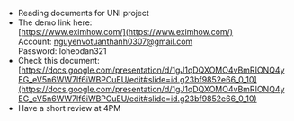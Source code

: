 - Reading documents for UNI project
- The demo link here:  
	[https://www.eximhow.com/](https://www.eximhow.com/)
	Account: [nguyenvotuanthanh0307@gmail.com](mailto:nguyenvotuanthanh0307@gmail.com)  
	Password: loheodan321
- Check this document: [https://docs.google.com/presentation/d/1gJ1qDQXOMO4vBmRIONQ4yEG_eV5n6WW7lf6iWBPCuEU/edit#slide=id.g23bf9852e66_0_10](https://docs.google.com/presentation/d/1gJ1qDQXOMO4vBmRIONQ4yEG_eV5n6WW7lf6iWBPCuEU/edit#slide=id.g23bf9852e66_0_10)
- Have a short review at 4PM
